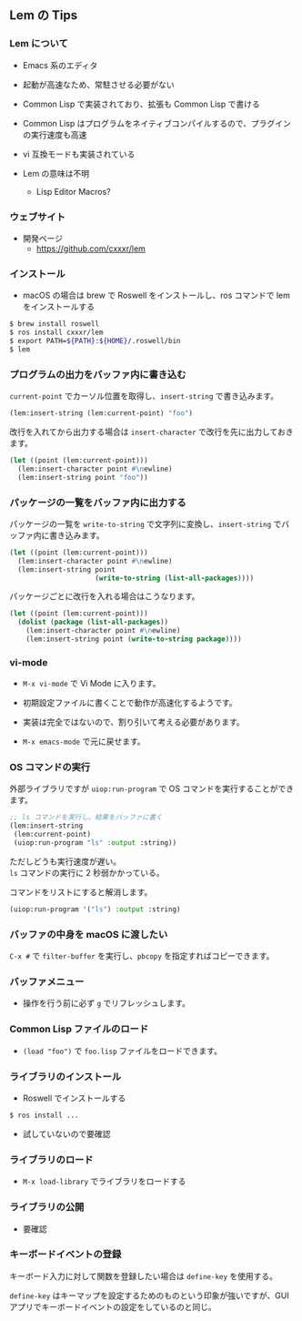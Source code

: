 ## Lem の Tips

### Lem について
- Emacs 系のエディタ
- 起動が高速なため、常駐させる必要がない
- Common Lisp で実装されており、拡張も Common Lisp で書ける
- Common Lisp はプログラムをネイティブコンパイルするので、プラグインの実行速度も高速
- vi 互換モードも実装されている

- Lem の意味は不明
  - Lisp Editor Macros?

### ウェブサイト
- 開発ページ
  - https://github.com/cxxxr/lem

### インストール

- macOS の場合は brew で Roswell をインストールし、ros コマンドで lem をインストールする
````sh
$ brew install roswell
$ ros install cxxxr/lem
$ export PATH=${PATH}:${HOME}/.roswell/bin
$ lem
````

### プログラムの出力をバッファ内に書き込む

`current-point` でカーソル位置を取得し、`insert-string` で書き込みます。

````lisp
(lem:insert-string (lem:current-point) "foo")
````

改行を入れてから出力する場合は `insert-character` で改行を先に出力しておきます。

````lisp
(let ((point (lem:current-point)))
  (lem:insert-character point #\newline)
  (lem:insert-string point "foo"))
````

### パッケージの一覧をバッファ内に出力する

パッケージの一覧を `write-to-string` で文字列に変換し、`insert-string` でバッファ内に書き込みます。

````lisp
(let ((point (lem:current-point)))
  (lem:insert-character point #\newline)
  (lem:insert-string point
                     (write-to-string (list-all-packages))))
````

パッケージごとに改行を入れる場合はこうなります。

````lisp
(let ((point (lem:current-point)))
  (dolist (package (list-all-packages))
    (lem:insert-character point #\newline)
    (lem:insert-string point (write-to-string package))))
````

### vi-mode
- `M-x vi-mode` で Vi Mode に入ります。
- 初期設定ファイルに書くことで動作が高速化するようです。

- 実装は完全ではないので、割り引いて考える必要があります。

- `M-x emacs-mode` で元に戻せます。

### OS コマンドの実行

外部ライブラリですが `uiop:run-program` で OS コマンドを実行することができます。

````lisp
;; ls コマンドを実行し、結果をバッファに書く
(lem:insert-string
 (lem:current-point)
 (uiop:run-program "ls" :output :string))
````

ただしどうも実行速度が遅い。  
`ls` コマンドの実行に 2 秒弱かかっている。

コマンドをリストにすると解消します。

````lisp
(uiop:run-program '("ls") :output :string)
````

### バッファの中身を macOS に渡したい　

`C-x #` で `filter-buffer` を実行し、`pbcopy` を指定すればコピーできます。

### バッファメニュー
- 操作を行う前に必ず `g` でリフレッシュします。

### Common Lisp ファイルのロード
- `(load "foo")` で `foo.lisp` ファイルをロードできます。

### ライブラリのインストール
- Roswell でインストールする

````sh
$ ros install ...
````

- 試していないので要確認

### ライブラリのロード
- `M-x load-library` でライブラリをロードする

### ライブラリの公開
- 要確認

### キーボードイベントの登録

キーボード入力に対して関数を登録したい場合は `define-key` を使用する。

`define-key` はキーマップを設定するためのものという印象が強いですが、GUI アプリでキーボードイベントの設定をしているのと同じ。

